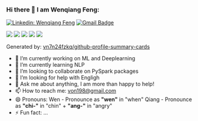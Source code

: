 ### Hi there 👋 I am Wenqiang Feng:
[![Linkedin: Wenqiang Feng](https://img.shields.io/badge/-WenqiangFeng-blue?style=flat-square&logo=Linkedin&logoColor=white&link=https://www.linkedin.com/in/wenqiang-feng-ph-d-51a93742/)](https://www.linkedin.com/in/wenqiang-feng-ph-d-51a93742/)
[![Gmail Badge](https://img.shields.io/badge/-von198@gmail.com-c14438?style=flat-square&logo=Gmail&logoColor=white&link=mailto:von198@gmail.com)](mailto:von198@gmail.com)

![](https://github-profile-summary-cards.vercel.app/api/cards/profile-details?username=runawayhorse001&theme=monokai)
![](https://github-profile-summary-cards.vercel.app/api/cards/stats?username=runawayhorse001&theme=monokai)
![](https://github-profile-summary-cards.vercel.app/api/cards/productive-time?username=runawayhorse001&theme=monokai)
![](https://github-profile-summary-cards.vercel.app/api/cards/repos-per-language?username=runawayhorse001&theme=monokai)
![](https://github-profile-summary-cards.vercel.app/api/cards/most-commit-language?username=runawayhorse001&theme=monokai)

Generated by: [vn7n24fzkq/github-profile-summary-cards](https://github.com/vn7n24fzkq/github-profile-summary-cards)
<!--
**runawayhorse001/runawayhorse001** is a ✨ _special_ ✨ repository because its `README.md` (this file) appears on your GitHub profile.
<!-- 
[![Linkedin: Wenqiang Feng](https://img.shields.io/badge/-WenqiangFeng-blue?style=flat-square&logo=Linkedin&logoColor=white&link=https://www.linkedin.com/in/wenqiang-feng-ph-d-51a93742/)](https://www.linkedin.com/in/wenqiang-feng-ph-d-51a93742/)
[![Gmail Badge](https://img.shields.io/badge/-von198@gmail.com-c14438?style=flat-square&logo=Gmail&logoColor=white&link=mailto:von198@gmail.com)](mailto:von198@gmail.com)
[![GitHub runawayhorse001](https://img.shields.io/github/followers/runawayhorse001?label=follow&style=social)](https://github.com/runawayhorse001)
-->

<!--<img src="https://github-readme-stats.vercel.app/api?username=runawayhorse001&show_icons=true"
[![Wenqiang's github stats](https://imwnk-github-stats.vercel.app/api?username=runawayhorse001&show_icons=true&title_color=fff&icon_color=79ff97&text_color=9f9f9f&bg_color=151515)](https://github.com/runawayhorse001)>
-->

<!--
[![Wenqiang's github stats](https://imwnk-github-stats.vercel.app/api?username=runawayhorse001&show_icons=true)](https://github.com/runawayhorse001)
[![Arctic Code Vault Contributor](arctic.png)](https://archiveprogram.github.com)
--> 

- 🔭 I’m currently working on ML and Deeplearning
- 🌱 I’m currently learning NLP
- 👯 I’m looking to collaborate on PySpark packages
- 🤔 I’m looking for help with Engligh 
- 💬 Ask me about anything, I am more than happy to help!
- 📫 How to reach me: von198@gmail.com
- 😄 Pronouns: Wen - Pronounce as **"wen"** in "when"
                Qiang - Pronounce as **"chi-"** in "chin" + **"ang-"** in "angry"
- ⚡ Fun fact: ...


